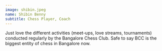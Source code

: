 ```yaml
---
image: shibin.jpeg
name: Shibin Benny
subtitle: Chess Player, Coach
---
```

Just love the different activities (meet-ups, love streams, tournaments)
conducted regularly by the Bangalore Chess Club. Safe to say BCC is the
biggest entity of chess in Bangalore now.